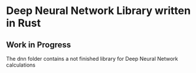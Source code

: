 # Deep Neural Network Library written in Rust
## Work in Progress
The dnn folder contains a not finished library for Deep Neural Network calculations